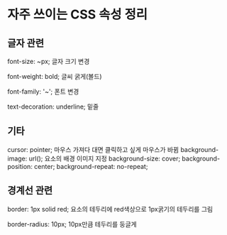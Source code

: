 # 자주 쓰이는 CSS 속성 정리

## 글자 관련
font-size: ~px;
글자 크기 변경

font-weight: bold;
글씨 굵게(볼드)

font-family: '~';
폰트 변경

text-decoration: underline;
밑줄

## 기타
cursor: pointer;
마우스 가져다 대면 클릭하고 싶게 마우스가 바뀜
background-image: url();
요소의 배경 이미지 지정
background-size: cover;
background-position: center;
background-repeat: no-repeat;

## 경계선 관련
border: 1px solid red;
요소의 테두리에 red색상으로 1px굵기의 테두리를 그림

border-radius: 10px;
10px만큼 테두리를 둥글게